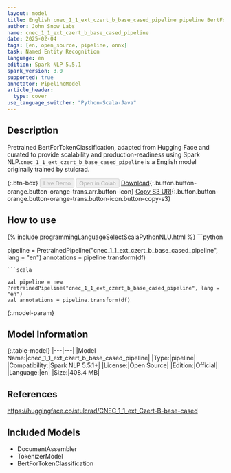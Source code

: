 ```yaml
---
layout: model
title: English cnec_1_1_ext_czert_b_base_cased_pipeline pipeline BertForTokenClassification from stulcrad
author: John Snow Labs
name: cnec_1_1_ext_czert_b_base_cased_pipeline
date: 2025-02-04
tags: [en, open_source, pipeline, onnx]
task: Named Entity Recognition
language: en
edition: Spark NLP 5.5.1
spark_version: 3.0
supported: true
annotator: PipelineModel
article_header:
  type: cover
use_language_switcher: "Python-Scala-Java"
---
```


## Description

Pretrained BertForTokenClassification, adapted from Hugging Face and curated to provide scalability and production-readiness using Spark NLP.`cnec_1_1_ext_czert_b_base_cased_pipeline` is a English model originally trained by stulcrad.

{:.btn-box}
<button class="button button-orange" disabled>Live Demo</button>
<button class="button button-orange" disabled>Open in Colab</button>
[Download](https://s3.amazonaws.com/auxdata.johnsnowlabs.com/public/models/cnec_1_1_ext_czert_b_base_cased_pipeline_en_5.5.1_3.0_1738629639543.zip){:.button.button-orange.button-orange-trans.arr.button-icon}
[Copy S3 URI](s3://auxdata.johnsnowlabs.com/public/models/cnec_1_1_ext_czert_b_base_cased_pipeline_en_5.5.1_3.0_1738629639543.zip){:.button.button-orange.button-orange-trans.button-icon.button-copy-s3}

## How to use



<div class="tabs-box" markdown="1">
{% include programmingLanguageSelectScalaPythonNLU.html %}
```python

pipeline = PretrainedPipeline("cnec_1_1_ext_czert_b_base_cased_pipeline", lang = "en")
annotations =  pipeline.transform(df)   

```
```scala

val pipeline = new PretrainedPipeline("cnec_1_1_ext_czert_b_base_cased_pipeline", lang = "en")
val annotations = pipeline.transform(df)

```
</div>

{:.model-param}
## Model Information

{:.table-model}
|---|---|
|Model Name:|cnec_1_1_ext_czert_b_base_cased_pipeline|
|Type:|pipeline|
|Compatibility:|Spark NLP 5.5.1+|
|License:|Open Source|
|Edition:|Official|
|Language:|en|
|Size:|408.4 MB|

## References

https://huggingface.co/stulcrad/CNEC_1_1_ext_Czert-B-base-cased

## Included Models

- DocumentAssembler
- TokenizerModel
- BertForTokenClassification